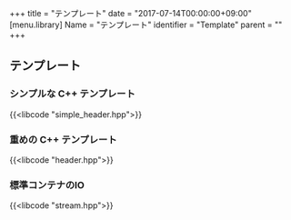 +++
title = "テンプレート"
date = "2017-07-14T00:00:00+09:00"
[menu.library]
Name = "テンプレート"
identifier = "Template"
parent = ""
+++

<!--more-->

## テンプレート

### シンプルな C++ テンプレート

{{<libcode "simple_header.hpp">}}

### 重めの C++ テンプレート

{{<libcode "header.hpp">}}

### 標準コンテナのIO

{{<libcode "stream.hpp">}}